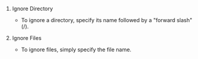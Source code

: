 1. Ignore Directory
   - To ignore a directory, specify its name followed by a "forward slash" (/).

2. Ignore Files
   - To ignore files, simply specify the file name.
